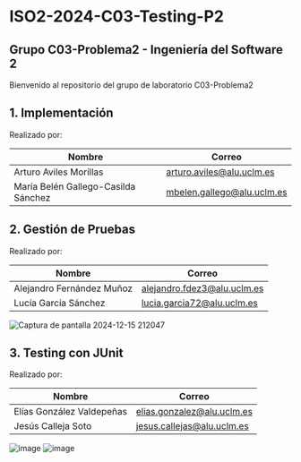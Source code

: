 # ISO2-2024-C03-Testing-P2


## **Grupo C03-Problema2 - Ingeniería del Software 2**  
Bienvenido al repositorio del grupo de laboratorio C03-Problema2  

## **1. Implementación**
Realizado por:

| Nombre                       | Correo                       |
|------------------------------|------------------------------|
| Arturo Aviles Morillas   |  arturo.aviles@alu.uclm.es      |
|  María Belén Gallego-Casilda Sánchez	         | mbelen.gallego@alu.uclm.es  |

## **2. Gestión de Pruebas**
Realizado por:

| Nombre                       | Correo                       |
|------------------------------|------------------------------|
| Alejandro Fernández Muñoz    | alejandro.fdez3@alu.uclm.es   |
| Lucía García Sánchez	         | lucia.garcia72@alu.uclm.es  |


![Captura de pantalla 2024-12-15 212047](https://github.com/user-attachments/assets/1a63e5bb-16af-44d5-8b25-45e1b13b6105)


## **3. Testing con JUnit**
Realizado por:

| Nombre                       | Correo                       |
|------------------------------|------------------------------|
| Elías González Valdepeñas    | elias.gonzalez@alu.uclm.es   |
| Jesús Calleja Soto	         | jesus.callejas@alu.uclm.es  |

![image](https://github.com/user-attachments/assets/39b9e9af-736b-4542-b657-9e7656f97fd2)
![image](https://github.com/user-attachments/assets/872d14c2-0e81-43c7-a6d9-311a21ac3576)





